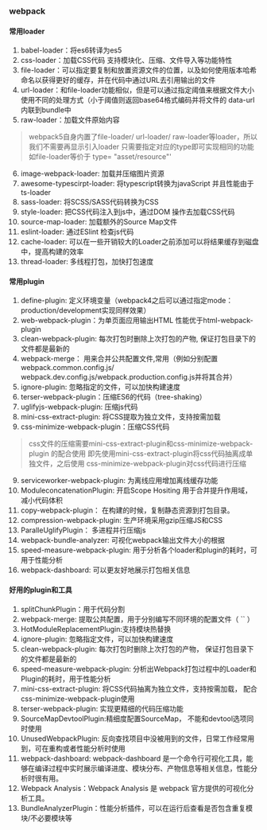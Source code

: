 ### webpack

#### 常用loader

1. babel-loader：将es6转译为es5
2. css-loader：加载CSS代码 支持模块化、压缩、文件导入等功能特性
3. file-loader：可以指定要复制和放置资源文件的位置，以及如何使用版本哈希命名以获得更好的缓存，并在代码中通过URL去引用输出的文件
4. url-loader：和file-loader功能相似，但是可以通过指定阈值来根据文件大小使用不同的处理方式（小于阈值则返回base64格式编码并将文件的 data-url内联到bundle中
5. raw-loader：加载文件原始内容

> webpack5自身内置了file-loader/ url-loader/ raw-loader等loader，所以我们不需要再显示引入loader 只需要指定对应的type即可实现相同的功能 如file-loader等价于 type= "asset/resource"'

6. image-webpack-loader: 加载并压缩图片资源
7. awesome-typescirpt-loader: 将typescript转换为javaScript 并且性能由于ts-loader
8. sass-loader: 将SCSS/SASS代码转换为CSS
9. style-loader: 把CSS代码注入到js中，通过DOM 操作去加载CSS代码
10. source-map-loader: 加载额外的Source Map文件
11. eslint-loader: 通过ESlint 检查js代码
12. cache-loader: 可以在一些开销较大的Loader之前添加可以将结果缓存到磁盘中，提高构建的效率
13. thread-loader: 多线程打包，加快打包速度


#### 常用plugin
1. define-plugin: 定义环境变量（webpack4之后可以通过指定mode：production/development实现同样效果）
2. web-webpack-plugin：为单页面应用输出HTML 性能优于html-webpack-plugin
3. clean-webpack-plugin: 每次打包时删除上次打包的产物, 保证打包目录下的文件都是最新的
4. webpack-merge： 用来合并公共配置文件,常用（例如分别配置webpack.common.config.js/ webpack.dev.config.js/webpack.production.config.js并将其合并）
5. ignore-plugin: 忽略指定的文件，可以加快构建速度
6. terser-webpack-plugin：压缩ES6的代码（tree-shaking）
6. uglifyjs-webpack-plugin: 压缩js代码
7. mini-css-extract-plugin: 将CSS提取为独立文件，支持按需加载
8. css-minimize-webpack-plugin：压缩CSS代码
> css文件的压缩需要mini-css-extract-plugin和css-minimize-webpack-plugin 的配合使用 即先使用mini-css-extract-plugin将css代码抽离成单独文件，之后使用 css-minimize-webpack-plugin对css代码进行压缩
9. serviceworker-webpack-plugin: 为离线应用增加离线缓存功能
10. ModuleconcatenationPlugin: 开启Scope Hositing 用于合并提升作用域， 减小代码体积
11. copy-webpack-plugin： 在构建的时候，复制静态资源到打包目录。
12. compression-webpack-plugin: 生产环境采用gzip压缩JS和CSS
13. ParalleUglifyPlugin： 多进程并行压缩js
14. webpack-bundle-analyzer: 可视化webpack输出文件大小的根据
15. speed-measure-webpack-plugin: 用于分析各个loader和plugin的耗时，可用于性能分析
16. webpack-dashboard: 可以更友好地展示打包相关信息

#### 好用的plugin和工具
1. splitChunkPlugin：用于代码分割
2. webpack-merge: 提取公共配置，用于分别编写不同环境的配置文件（ `` ）
3. HotModuleReplacementPlugin:支持模块热替换
4. ignore-plugin: 忽略指定文件，可以加快构建速度
5. clean-webpack-plugin: 每次打包时删除上次打包的产物， 保证打包目录下的文件都是最新的
6. speed-measure-webpack-plugin: 分析出Webpack打包过程中的Loader和Plugin的耗时，用于性能分析
7. mini-css-extract-plugin: 将CSS代码抽离为独立文件，支持按需加载， 配合 css-minimize-webpack-plugin使用
8. terser-webpack-plugin: 实现更精细的代码压缩功能
9. SourceMapDevtoolPlugin:精细度配置SourceMap， 不能和devtool选项同时使用
10. UnusedWebpackPlugin: 反向查找项目中没被用到的文件，日常工作经常用到，可在重构或者性能分析时使用
11. webpack-dashboard: webpack-dashboard 是一个命令行可视化工具，能够在编译过程中实时展示编译进度、模块分布、产物信息等相关信息，性能分析时很有用。
12.  Webpack Analysis：Webpack Analysis 是 webpack 官方提供的可视化分析工具。
13. BundleAnalyzerPlugin：性能分析插件，可以在运行后查看是否包含重复模块/不必要模块等


